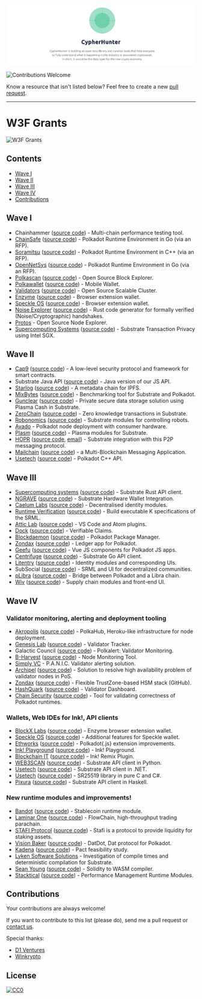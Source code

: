 [![cover](/cover.png)](https://cypherhunter.com/)

![Contributions Welcome](https://img.shields.io/badge/Contributions-welcome-blue.svg)

Know a resource that isn't listed below? Feel free to create a new [pull request](https://github.com/cypherhunter/grants/pulls).

---

# W3F Grants

![W3F Grants](https://miro.medium.com/max/1001/1*H-iMTgVFKcU0rPS-MNthiQ.png)

## Contents

- [Wave I](#wave-i)
- [Wave II](#wave-ii)
- [Wave III](#wave-iii)
- [Wave IV](#wave-iv)
- [Contributions](#contributions)

## Wave I

- Chainhammer ([source code](https://github.com/drandreaskrueger/chainhammer)) - Multi-chain performance testing tool.
- [ChainSafe](https://www.cypherhunter.com/en/p/309936520927/) ([source code](https://github.com/ChainSafeSystems/gossamer)) - Polkadot Runtime Environment in Go (via an RFP).
- [Soramitsu](https://www.cypherhunter.com/en/p/247004453715/) ([source code](https://github.com/soramitsu/kagome)) - Polkadot Runtime Environment in C++ (via an RFP).
- [OpenNetSys](https://www.cypherhunter.com/en/p/654237255711/) ([source code](https://github.com/opennetsys/golkadot)) - Polkadot Runtime Environment in Go (via an RFP).
- [Polkascan](https://www.cypherhunter.com/en/p/773068888394/) ([source code](https://github.com/polkascan)) - Open Source Block Explorer.
- [Polkawallet](https://www.cypherhunter.com/en/p/154765687696/) ([source code](https://github.com/polkawallet-io/polkawallet-RN)) - Mobile Wallet.
- [Validators](https://www.cypherhunter.com/en/p/345226135971/) ([source code](https://github.com/Validators)) - Open Source Scalable Cluster.
- [Enzyme](https://www.cypherhunter.com/en/p/868708397756/) ([source code](https://github.com/blockxlabs/enzyme/)) - Browser extension wallet.
- [Speckle OS](https://www.cypherhunter.com/en/p/495825174099/) ([source code](https://github.com/SpeckleOS/speckle-browser-extension)) - Browser extension wallet.
- [Noise Explorer](https://www.cypherhunter.com/en/p/151431499975/) ([source code](https://github.com/SymbolicSoft/noiseexplorer)) - Rust code generator for formally verified (Noise/Cryptographic) handshakes.
- [Protos](https://www.cypherhunter.com/en/p/457857819379/) - Open Source Node Explorer.
- [Supercomputing Systems](https://www.cypherhunter.com/en/p/040397716492/) ([source code](https://github.com/scs/substraTEE)) - Substrate Transaction Privacy using Intel SGX.

## Wave II

- [Cap9](https://www.cypherhunter.com/en/p/833825879293/) ([source code](https://github.com/Daohub-io/cap9)) - A low-level security protocol and framework for smart contracts.
- Substrate Java API ([source code](https://github.com/polkadot-java)) - Java version of our JS API.
- [Starlog](https://www.cypherhunter.com/en/p/603207501820/) ([source code](https://github.com/PACTCare/Starlog)) - A metadata chain for IPFS.
- [MixBytes](https://www.cypherhunter.com/en/p/456955215127/) ([source code](https://github.com/mixbytes/tank)) - Benchmarking tool for Substrate and Polkadot.
- [Gunclear](https://www.cypherhunter.com/en/p/977481816960/) ([source code](https://github.com/GunClear)) - Private secure data storage solution using Plasma Cash in Substrate.
- [ZeroChain](https://www.cypherhunter.com/en/p/019231152327/) ([source code](https://github.com/LayerXcom/zero-chain)) - Zero knowledge transactions in Substrate.
- [Robonomics](https://www.cypherhunter.com/en/p/832980236263/) ([source code](https://github.com/airalab/substrate-node-robonomics)) - Substrate modules for controlling robots.
- [Avado](https://www.cypherhunter.com/en/p/985114028111/) - Polkadot node deployment with consumer hardware.
- [Plasm](https://www.cypherhunter.com/en/p/207167776382/) ([source code](https://github.com/stakedtechnologies/Plasm)) - Plasma modules for Substrate.
- [HOPR](https://www.cypherhunter.com/en/p/856439752273/) ([source code](https://github.com/validitylabs/HOPR-PL-Substrate), [email](mailto:sebastian.buergel@validitylabs.org)) - Substrate integration with this P2P messaging protocol.
- [Mailchain](https://www.cypherhunter.com/en/p/611347671641/) ([source code](https://github.com/mailchain)) - a Multi-Blockchain Messaging Application.
- [Usetech](https://www.cypherhunter.com/en/p/385330368991/) ([source code](https://github.com/usetech-llc/polkadot_api_cpp)) - Polkadot C++ API.

## Wave III

- [Supercomputing systems](https://www.cypherhunter.com/en/p/040397716492/) ([source code](https://github.com/scs/substrate-api-client)) - Substrate Rust API client.
- [NGRAVE](https://ngrave.io/) ([source code](https://github.com/ngraveio)) - Substrate Hardware Wallet Integration.
- [Caelum Labs](https://www.cypherhunter.com/en/p/225562190213/) ([source code](https://github.com/Caelumlabs)) - Decentralised identity modules.
- [Runtime Verification](https://www.cypherhunter.com/en/p/461476572285/) ([source code](https://github.com/runtimeverification/polkadot-verification)) - Build executable K specifications of the SRML.
- [Attic Lab](https://www.cypherhunter.com/en/p/450300169702/) ([source code](https://github.com/everstake/VSCode-Atom-Plugin)) - VS Code and Atom plugins.
- [Dock](https://www.cypherhunter.com/en/p/405549232547/) ([source code](https://github.com/docknetwork)) - Verifiable Claims.
- [Blockdaemon](https://www.cypherhunter.com/en/p/408685547432/) ([source code](https://github.com/Blockdaemon/bpm-sdk)) - Polkadot Package Manager.
- [Zondax](https://www.cypherhunter.com/en/p/503497826020/) ([source code](https://github.com/ZondaX/ledger-polkadot)) - Ledger app for Polkadot.
- [Geefu](https://www.geefu.net/) ([source code](https://github.com/vue-polkadot)) - Vue JS components for Polkadot JS apps.
- [Centrifuge](https://www.cypherhunter.com/en/p/817589640258/) ([source code](http://github.com/centrifuge)) - Substrate Go API client.
- [Litentry](https://www.cypherhunter.com/en/p/145298607083/) ([source code](https://github.com/litentry/litentry-runtime)) - Identity modules and corresponding UIs.
- SubSocial ([source code](https://github.com/dappforce/dappforce-subsocial-node)) - SRML and UI for decentralized communities.
- [pLibra](https://www.cypherhunter.com/en/p/211924672816/) ([source code](https://github.com/libra-china-org)) - Bridge between Polkadot and a Libra chain.
- [Wiv](https://www.cypherhunter.com/en/p/503598729140/) ([source code](https://github.com/wivtech)) - Supply chain modules and front-end UI.

## Wave IV

### Validator monitoring, alerting and deployment tooling

- [Akropolis](https://www.cypherhunter.com/en/p/673090433251/) ([source code](https://github.com/akropolisio)) - PolkaHub, Heroku-like infrastructure for node deployment.
- [Genesis Lab](https://www.cypherhunter.com/en/p/527738428512/) ([source code](https://github.com/genesis-lab-team)) - Validator Tracker.
- Galactic Council ([source code](https://github.com/galacticcouncil/polkalert)) - Polkalert: Validator Monitoring.
- [B-Harvest](https://www.cypherhunter.com/en/p/520614259433/) ([source code](https://github.com/b-harvest)) - Node Monitoring Tool.
- [Simply VC](https://simply-vc.com.mt/) - P.A.N.I.C. Validator alerting solution.
- [Archipel](https://www.cypherhunter.com/en/p/054281720411/) ([source code](https://github.com/RangerMauve)) - Solution to resolve high availability problem of validator nodes in PoS.
- [Zondax](https://www.cypherhunter.com/en/p/503497826020/) ([source code](https://github.com/ZondaX)) - Flexible TrustZone-based HSM stack (GitHub).
- [HashQuark](https://www.cypherhunter.com/en/p/174648194251/) ([source code](https://github.com/hashquark-research)) - Validator Dashboard.
- [Chain Security](https://www.cypherhunter.com/en/p/444004107542/) ([source code](https://github.com/ChainSecurity)) - Tool for validating correctness of Polkadot runtimes.

### Wallets, Web IDEs for Ink!, API clients

- [BlockX Labs](https://www.cypherhunter.com/en/p/337546613483/) ([source code](https://github.com/blockxlabs/enzyme)) - Enzyme browser extension wallet.
- [Speckle OS](https://www.cypherhunter.com/en/p/495825174099/) ([source code](https://github.com/SpeckleOS/speckle-browser-extension)) - Additional features for Speckle wallet.
- [Ethworks](https://www.cypherhunter.com/en/p/123699623535/) ([source code](https://github.com/ethWorks)) - Polkadot{.js} extension improvements.
- [Ink! Playground](https://ink-playground.com/) ([source code](https://github.com/stakedtechnologies/ink-playground)) - Ink! Playground.
- [Blockchain IT](https://www.cypherhunter.com/en/p/139252353895/) ([source code](https://github.com/blockchain-it-hr/ink-remix-plugin)) - Ink! Remix Plugin.
- [WEB3SCAN](https://www.cypherhunter.com/en/p/628143526286/) ([source code](https://github.com/polkascan)) - Substrate API client in Python.
- [Usetech](https://www.cypherhunter.com/en/p/385330368991/) ([source code](https://github.com/usetech-llc/polkadot_api_dotnet)) - Substrate API client in .NET.
- [Usetech](https://www.cypherhunter.com/en/p/385330368991/) ([source code](https://github.com/usetech-llc/)) - SR25519 library in pure C and C#.
- [Pixura](https://www.cypherhunter.com/en/p/914980273387/) ([source code](https://github.com/Pixura)) - Substrate API client in Haskell.

### New runtime modules and improvements!

- [Bandot](http://bandot.io/) ([source code](https://github.com/bandotorg/Bandot)) - Stablecoin runtime module.
- [Laminar One](https://laminar.one/) ([source code](https://github.com/laminar-protocol/flowchain)) - FlowChain, high-throughput trading parachain.
- [STAFI Protocol](http://www.stafi.io/) ([source code](https://github.com/stafiprotocol/stafi-node)) - Stafi is a protocol to provide liquidity for staking assets.
- [Vision Baker](https://playproject.io/) ([source code](https://github.com/playproject-io/datdot)) - DatDot, Dat protocol for Polkadot.
- [Kadena](https://www.kadena.io/) ([source code](https://github.com/kadena-io/)) - Pact feasibility study.
- [Lyken Software Solutions](https://lyken.rs/) - Investigation of compile times and deterministic compilation for Substrate.
- [Sean Young](https://www.mess.org/) ([source code](https://github.com/w3f/Web3-collaboration/blob/master/grants/accepted_grant_applications.md)) - Solidity to WASM compiler.
- [Stacktical](https://stacktical.com/) ([source code](https://github.com/Stacktical)) - Performance Management Runtime Modules.

## Contributions

Your contributions are always welcome!

If you want to contribute to this list (please do), send me a pull request or [contact us](mailto:hello@cypherhunter.com).

Special thanks:
* [D1 Ventures](http://d1.ventures)
* [Winkrypto](http://winkrypto.com)

## License

[![CC0](https://mirrors.creativecommons.org/presskit/buttons/88x31/svg/cc-zero.svg)](https://creativecommons.org/publicdomain/zero/1.0/)
